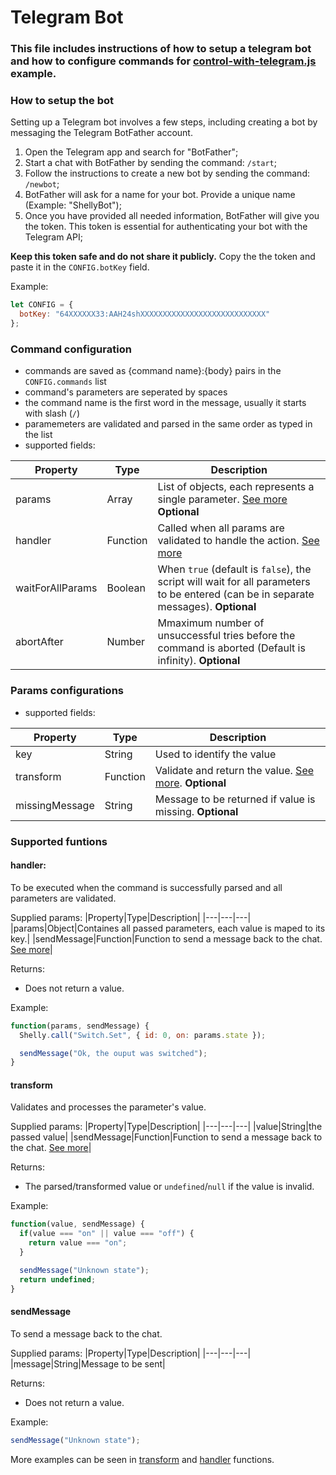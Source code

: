 # Telegram Bot

### This file includes instructions of how to setup a telegram bot and how to configure commands for [control-with-telegram.js](/control-with-telegram.js) example.

### How to setup the bot
Setting up a Telegram bot involves a few steps, including creating a bot by messaging the Telegram BotFather account.

1. Open the Telegram app and search for "BotFather";
2. Start a chat with BotFather by sending the command: `/start`;
3. Follow the instructions to create a new bot by sending the command: `/newbot`;
4. BotFather will ask for a name for your bot. Provide a unique name (Example: "ShellyBot");
5. Once you have provided all needed information, BotFather will give you the token. This token is essential for authenticating your bot with the Telegram API;

**Keep this token safe and do not share it publicly.**
Copy the the token and paste it in the `CONFIG.botKey` field. 

Example: 
```javascript
let CONFIG = {
  botKey: "64XXXXXX33:AAH24shXXXXXXXXXXXXXXXXXXXXXXXXXXXX"
};
```

### Command configuration
* commands are saved as {command name}:{body} pairs in the `CONFIG.commands` list
* command's parameters are seperated by spaces
* the command name is the first word in the message, usually it starts with slash (`/`)
* paramemeters are validated and parsed in the same order as typed in the list
* supported fields:

|Property|Type|Description|
|---|---|---|
|params|Array|List of objects, each represents a single parameter. [See more](#params-configuration) **Optional**|
|handler|Function|Called when all params are validated to handle the action. [See more](#handler)|
|waitForAllParams|Boolean|When `true` (default is `false`), the script will wait for all parameters to be entered (can be in separate messages). **Optional**|
|abortAfter|Number|Mmaximum number of unsuccessful tries before the command is aborted (Default is infinity). **Optional**|

### Params configurations
* supported fields:

|Property|Type|Description|
|---|---|---|
|key|String|Used to identify the value|
|transform|Function|Validate and return the value. [See more](#transform). **Optional**|
|missingMessage|String|Message to be returned if value is missing. **Optional**|

### Supported funtions
#### handler:
To be executed when the command is successfully parsed and all parameters are validated.

Supplied params:
|Property|Type|Description|
|---|---|---|
|params|Object|Containes all passed parameters, each value is maped to its key.|
|sendMessage|Function|Function to send a message back to the chat. [See more](#sendmessage)|

Returns:
- Does not return a value.

Example: 
```javascript
function(params, sendMessage) {
  Shelly.call("Switch.Set", { id: 0, on: params.state });

  sendMessage("Ok, the ouput was switched");
}
```

#### transform
Validates and processes the parameter's value.

Supplied params:
|Property|Type|Description|
|---|---|---|
|value|String|the passed value|
|sendMessage|Function|Function to send a message back to the chat. [See more](#sendmessage)|

Returns:
- The parsed/transformed value or `undefined`/`null` if the value is invalid.

Example: 
```javascript
function(value, sendMessage) {
  if(value === "on" || value === "off") {
    return value === "on";
  }

  sendMessage("Unknown state");
  return undefined;
}
```

#### sendMessage
To send a message back to the chat.

Supplied params:
|Property|Type|Description|
|---|---|---|
|message|String|Message to be sent|

Returns:
- Does not return a value.


Example: 
```javascript
sendMessage("Unknown state");
```
More examples can be seen in [transform](#transform) and [handler](#handler) functions.
